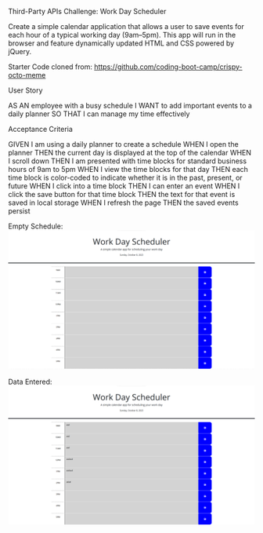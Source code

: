 Third-Party APIs Challenge: Work Day Scheduler

Create a simple calendar application that allows a user to save events for each hour of a typical working day (9am–5pm). This app will run in the browser and feature dynamically updated HTML and CSS powered by jQuery.

Starter Code cloned from: https://github.com/coding-boot-camp/crispy-octo-meme

User Story

AS AN employee with a busy schedule
I WANT to add important events to a daily planner
SO THAT I can manage my time effectively

Acceptance Criteria

GIVEN I am using a daily planner to create a schedule
WHEN I open the planner
THEN the current day is displayed at the top of the calendar
WHEN I scroll down
THEN I am presented with time blocks for standard business hours of 9am to 5pm
WHEN I view the time blocks for that day
THEN each time block is color-coded to indicate whether it is in the past, present, or future
WHEN I click into a time block
THEN I can enter an event
WHEN I click the save button for that time block
THEN the text for that event is saved in local storage
WHEN I refresh the page
THEN the saved events persist

Empty Schedule:
![Alt text](./assets/image.png)

Data Entered:
![Alt text](./assets/image2.png)